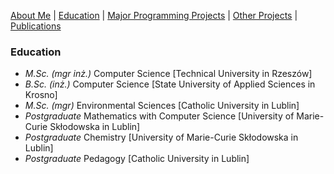 [About Me](./README.md) | [Education](./education.md) | [Major Programming Projects](./mpp.md) | [Other Projects](./op.md) | [Publications](./publications.md)

### Education
- *M.Sc. (mgr inż.)* Computer Science [Technical University in Rzeszów]
- *B.Sc. (inż.)* Computer Science [State University of Applied Sciences in Krosno]
- *M.Sc. (mgr)* Environmental Sciences [Catholic University in Lublin]
- *Postgraduate* Mathematics with Computer Science [University of Marie-Curie Skłodowska in Lublin]
- *Postgraduate* Chemistry [University of Marie-Curie Skłodowska in Lublin]
- *Postgraduate* Pedagogy [Catholic University in Lublin]
